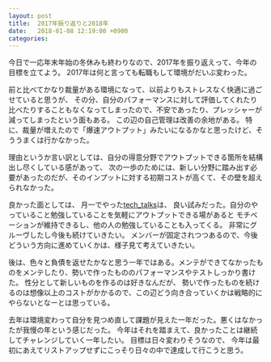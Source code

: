 ```yaml
---
layout: post
title:  2017年振り返りと2018年
date:   2018-01-08 12:19:00 +0900
categories:
---
```


 今日で一応年末年始の冬休みも終わりなので、2017年を振り返えって、今年の目標を立てよう。
 2017年は何と言っても転職もして環境がだいぶ変わった。

 前と比べてかなり裁量がある環境になって、以前よりもストレスなく快適に過ごせていると思うが、
 その分、自分のパフォーマンスに対して評価してくれたり比べたりすることもなくなってしまったので、不安であったり、プレッシャーが減ってしまったという面もある。
 この辺の自己管理は改善の余地がある。
  特に、裁量が増えたので「爆速アウトプット」みたいになるかなと思ったけど、そううまくは行かなかった。


 理由というか言い訳としては、自分の得意分野でアウトプットできる箇所を結構出し尽くしている感があって、
  次の一歩のためには、新しい分野に踏み出す必要があったのだが、そのインプットに対する初期コストが高くて、その壁を超えられなかった。

  良かった面としては、
  月一でやった[tech_talks](https://github.com/axxxxs2011/tech_talks/issues)は、
  良い試みだった。自分のやっていること勉強していることを気軽にアウトプットできる場があると
  モチベーションが維持できるし、他の人の勉強していることも入ってくる。
  非常にグルーヴしたし今後も続けていきたい。
  メンバーが固定されつつあるので、今後どういう方向に進めていくかは、様子見て考えていきたい。


  後は、色々と負債を返せたかなと思う一年ではある。メンテができてなかったものをメンテしたり、勢いで作ったもののパフォーマンスやテストしっかり書けた。
  性分として新しいものを作るのは好きなんだが、
  勢いで作ったものを続けるのは想像以上のコストがかかるので、この辺どう向き合っていくかは戦略的にやらないとなーとは思っている。



  去年は環境変わって自分を見つめ直して課題が見えた一年だった。悪くはなかったが我慢の年という感じだった。
  今年はそれを踏まえて、良かったことは継続してチャレンジしていく一年したい。
  目標は日々変わりそうなので、
  今年は最初にあえてリストアップせずにこっそり日々の中で達成して行こうと思う。
